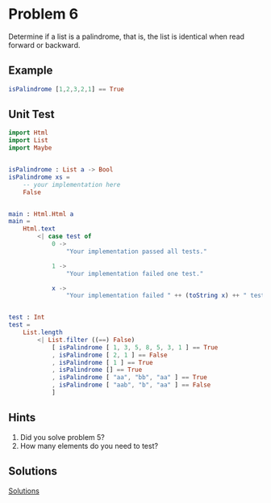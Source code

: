 # Problem 6
Determine if a list is a palindrome, that is, the list is identical when read forward or backward.

## Example
```elm
isPalindrome [1,2,3,2,1] == True
```

## Unit Test
```elm
import Html
import List
import Maybe


isPalindrome : List a -> Bool
isPalindrome xs =
    -- your implementation here
    False


main : Html.Html a
main =
    Html.text
        <| case test of
            0 ->
                "Your implementation passed all tests."

            1 ->
                "Your implementation failed one test."

            x ->
                "Your implementation failed " ++ (toString x) ++ " tests."


test : Int
test =
    List.length
        <| List.filter ((==) False)
            [ isPalindrome [ 1, 3, 5, 8, 5, 3, 1 ] == True
            , isPalindrome [ 2, 1 ] == False
            , isPalindrome [ 1 ] == True
            , isPalindrome [] == True
            , isPalindrome [ "aa", "bb", "aa" ] == True
            , isPalindrome [ "aab", "b", "aa" ] == False
            ]

```

## Hints
1. Did you solve problem 5?
2. How many elements do you need to test?

## Solutions
[Solutions](../s/s06.md)
